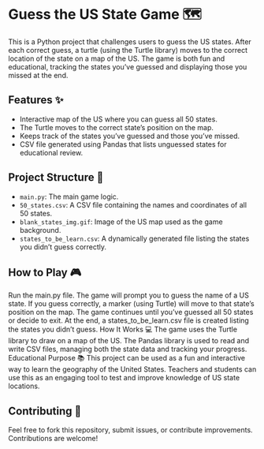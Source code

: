 # Guess the US State Game 🗺️

This is a Python project that challenges users to guess the US states. After each correct guess, a turtle (using the Turtle library) moves to the correct location of the state on a map of the US. The game is both fun and educational, tracking the states you’ve guessed and displaying those you missed at the end.

## Features ✨

- Interactive map of the US where you can guess all 50 states.
- The Turtle moves to the correct state’s position on the map.
- Keeps track of the states you’ve guessed and those you’ve missed.
- CSV file generated using Pandas that lists unguessed states for educational review.

## Project Structure 📁

- `main.py`: The main game logic.
- `50_states.csv`: A CSV file containing the names and coordinates of all 50 states.
- `blank_states_img.gif`: Image of the US map used as the game background.
- `states_to_be_learn.csv`: A dynamically generated file listing the states you didn’t guess correctly.

## How to Play 🎮

Run the main.py file.
The game will prompt you to guess the name of a US state.
If you guess correctly, a marker (using Turtle) will move to that state’s position on the map.
The game continues until you’ve guessed all 50 states or decide to exit.
At the end, a states_to_be_learn.csv file is created listing the states you didn’t guess.
How It Works 💻
The game uses the Turtle library to draw on a map of the US.
The Pandas library is used to read and write CSV files, managing both the state data and tracking your progress.
Educational Purpose 📚
This project can be used as a fun and interactive way to learn the geography of the United States. Teachers and students can use this as an engaging tool to test and improve knowledge of US state locations.

## Contributing 🤝
Feel free to fork this repository, submit issues, or contribute improvements. Contributions are welcome!


